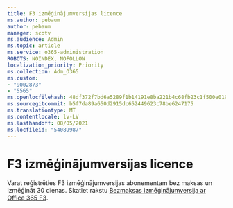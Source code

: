 ```yaml
---
title: F3 izmēģinājumversijas licence
ms.author: pebaum
author: pebaum
manager: scotv
ms.audience: Admin
ms.topic: article
ms.service: o365-administration
ROBOTS: NOINDEX, NOFOLLOW
localization_priority: Priority
ms.collection: Adm_O365
ms.custom:
- "9002873"
- "5565"
ms.openlocfilehash: 48df372f7bd6a5289f1b14191e8ba221b4c68fb23c1f500e0191e2ddda3c4114
ms.sourcegitcommit: b5f7da89a650d2915dc652449623c78be6247175
ms.translationtype: MT
ms.contentlocale: lv-LV
ms.lasthandoff: 08/05/2021
ms.locfileid: "54089987"
---
```

# <a name="f3-trail-license"></a>F3 izmēģinājumversijas licence

Varat reģistrēties F3 izmēģinājumversijas abonementam bez maksas un izmēģināt 30 dienas. Skatiet rakstu [Bezmaksas izmēģinājumversija ar Office 365 F3](https://go.microsoft.com/fwlink/p/?LinkID=848845&clcid=0x409&culture=en-us&country=US).
